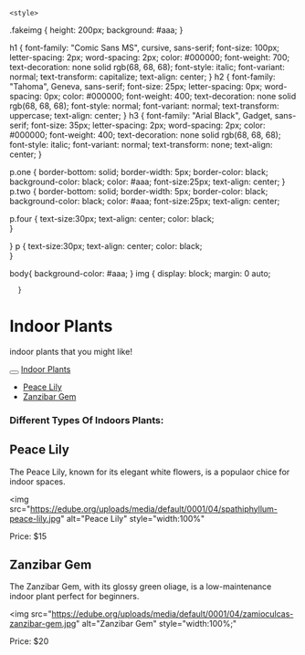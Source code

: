 <!DOCTYPE html>
<html lang="en">
<head>
<title>indoor plants</title>
<meta name="description" content="Explore a variety of indoor plants for your home or office."/>
<meta charset="UTF-8">
	
<link rel="stylesheet" href="https://maxcdn.bootstrapcdn.com/bootstrap/3.4.1/css/bootstrap.min.css">
  <script src="https://ajax.googleapis.com/ajax/libs/jquery/3.7.1/jquery.min.js"></script>
  <script src="https://maxcdn.bootstrapcdn.com/bootstrap/3.4.1/js/bootstrap.min.js"></script>

    <style>
  .fakeimg {
    height: 200px;
    background: #aaa;
  }


h1 {
    font-family: "Comic Sans MS", cursive, sans-serif;
font-size: 100px;
letter-spacing: 2px;
word-spacing: 2px;
color: #000000;
font-weight: 700;
text-decoration: none solid rgb(68, 68, 68);
font-style: italic;
font-variant: normal;
text-transform: capitalize;
text-align: center;
}
h2 {
font-family: "Tahoma", Geneva, sans-serif;
font-size: 25px;
letter-spacing: 0px;
word-spacing: 0px;
color: #000000;
font-weight: 400;
text-decoration: none solid rgb(68, 68, 68);
font-style: normal;
font-variant: normal;
text-transform: uppercase;
text-align: center;
}
h3 {
font-family: "Arial Black", Gadget, sans-serif;
font-size: 35px;
letter-spacing: 2px;
word-spacing: 2px;
color: #000000;
font-weight: 400;
text-decoration: none solid rgb(68, 68, 68);
font-style: italic;
font-variant: normal;
text-transform: none;
text-align: center;
}

p.one {
  border-bottom: solid;
  border-width: 5px;
  border-color: black;
  background-color: black;
  color: #aaa;
  font-size:25px;
  text-align: center;
}
p.two {
  border-bottom: solid;
  border-width: 5px;
  border-color: black;
  background-color: black;
  color: #aaa;
  font-size:25px;
  text-align: center;
  
  p.four {
  	text-size:30px;
  text-align: center;
  color: black;  
  }
  
}
p {
  text-size:30px;
  text-align: center;
  color: black;  
}

body{
    background-color: #aaa;
}
img {
      display: block;
      margin: 0 auto;
      
      }
     
     
</style>
</head>

<body>
    
 
<div class="jumbotron text-center" style="margin-bottom:1">
  <h1>Indoor Plants</h1>
  <p>indoor plants that you might like!</p> 
</div>

<nav class="navbar navbar-inverse">
  <div class="container-fluid">
    <div class="navbar-header">
      <button type="button" class="navbar-toggle" data-toggle="collapse" data-target="#myNavbar">
        <span class="icon-bar"></span>
        <span class="icon-bar"></span>          
        <span class="icon-bar"></span>                        
      </button>
      <a class="navbar-brand"  <a href="#C1">Indoor Plants</a>
    </div>
    <div class="collapse navbar-collapse" id="myNavbar">
      <ul class="nav navbar-nav">
        <li class="active"> <a href="#C2">Peace Lily</a></li>
        <li class="active"> <a href="#C10">Zanzibar Gem</a></li>
      </ul>
    </div>
  </div>
</nav>   
<h3 id="C1">Different Types Of Indoors Plants:</h3>
<h2 id="C2">Peace Lily</h2>
<p>The Peace Lily, known for its elegant white flowers, is a populaor chice for indoor spaces.</p>


<img  src="https://edube.org/uploads/media/default/0001/04/spathiphyllum-peace-lily.jpg" alt="Peace Lily"
style="width:100%"
>
<p class="one">Price: $15</p> 

<h2 id="C10">Zanzibar Gem</h2>
<p class="four">The Zanzibar Gem, with its glossy green oliage, is a low-maintenance indoor plant perfect for beginners.</p>

<img src="https://edube.org/uploads/media/default/0001/04/zamioculcas-zanzibar-gem.jpg" alt="Zanzibar Gem"
style="width:100%;"
>
<p class="two">Price: $20</p>

</body>


</html>
